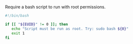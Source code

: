 Require a bash script to run with root permissions.

```sh
#!/bin/bash

if [[ "${EUID}" != 0 ]]; then
   echo "Script must be run as root. Try: sudo bash ${0}"
   exit 1
fi
```
